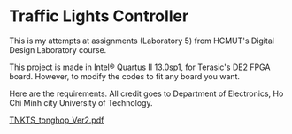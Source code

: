 # Traffic Lights Controller
This is my attempts at assignments (Laboratory 5) from HCMUT's Digital Design Laboratory course. 


This project is made in Intel® Quartus II 13.0sp1, for Terasic's DE2 FPGA board. However, to modify the codes to fit any board you want.

Here are the requirements. All credit goes to Department of Electronics, Ho Chi Minh city University of Technology.

[TNKTS_tonghop_Ver2.pdf](TNKTS_tonghop_Ver2.pdf)

